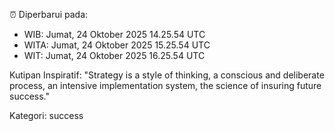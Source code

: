 ⏰ Diperbarui pada:
- WIB: Jumat, 24 Oktober 2025 14.25.54 UTC
- WITA: Jumat, 24 Oktober 2025 15.25.54 UTC
- WIT: Jumat, 24 Oktober 2025 16.25.54 UTC

Kutipan Inspiratif:
"Strategy is a style of thinking, a conscious and deliberate process, an intensive implementation system, the science of insuring future success."


Kategori: success

